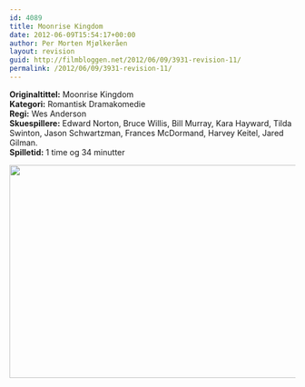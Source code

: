 ```yaml
---
id: 4089
title: Moonrise Kingdom
date: 2012-06-09T15:54:17+00:00
author: Per Morten Mjølkeråen
layout: revision
guid: http://filmbloggen.net/2012/06/09/3931-revision-11/
permalink: /2012/06/09/3931-revision-11/
---
```

**Originaltittel:** Moonrise Kingdom  
**Kategori:** Romantisk Dramakomedie  
**Regi:** Wes Anderson  
**Skuespillere:** Edward Norton, Bruce Willis, Bill Murray, Kara Hayward, Tilda Swinton, Jason Schwartzman, Frances McDormand, Harvey Keitel, Jared Gilman.  
**Spilletid:** 1 time og 34 minutter

<a href="http://filmbloggen.net/?attachment_id=4035" rel="attachment wp-att-4035"><img class="alignnone size-large wp-image-4035" src="http://filmbloggen.net/wp-content/uploads//2012/06/Moonrise-Kingdom-prog-620x375.jpg" alt="" width="620" height="375" /></a>